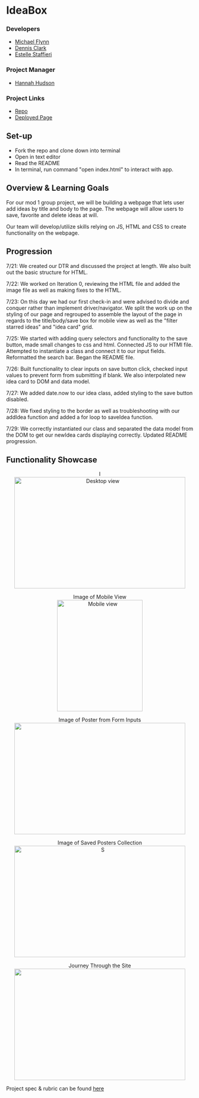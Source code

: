 # IdeaBox

### Developers
- [Michael Flynn](https://github.com/mdflynn)
- [Dennis Clark](https://github.com/DennClark)
- [Estelle Staffieri](https://github.com/Estaffieri)
### Project Manager
- [Hannah Hudson](https://github.com/hannahhch)
### Project Links
- [Repo](https://github.com/mdflynn/ideabox-boilerplate)
- [Deployed Page](https://mdflynn.github.io/ideabox-boilerplate)

## Set-up
- Fork the repo and clone down into terminal
- Open in text editor
- Read the README
- In terminal, run command "open index.html" to interact with app.

## Overview & Learning Goals
For our mod 1 group project, we will be building a webpage that lets user add ideas by title and body to the page. The webpage will allow users to save, favorite and delete ideas at will.

Our team will develop/utilize skills relying on JS, HTML and CSS to create functionality on the webpage.


## Progression

7/21: We created our DTR and discussed the project at length. We also built out the basic structure for HTML.

7/22: We worked on Iteration 0, reviewing the HTML file and added the image file as well as making fixes to the HTML.

7/23: On this day we had our first check-in and were advised to divide and conquer rather than implement driver/navigator. We split the work up on the styling of our page and regrouped to assemble the layout of the page in regards to the title/body/save box for mobile view as well as the "filter starred ideas" and "idea card" grid.

7/25: We started with adding query selectors and functionality to the save button, made small changes to css and html. Connected JS to our HTMl file. Attempted to instantiate a class and connect it to our input fields. Reformatted the search bar. Began the README file.

7/26: Built functionality to clear inputs on save button click, checked input values to prevent form from submitting if blank. We also interpolated new idea card to DOM and data model.

7/27: We added date.now to our idea class, added styling to the save button disabled.

7/28: We fixed styling to the border as well as troubleshooting with our addIdea function and added a for loop to saveIdea function.

7/29: We correctly instantiated our class and separated the data model from the DOM to get our newIdea cards displaying correctly. Updated README progression.

## Functionality Showcase

<p align="center">I </br>
  <img width="460" height="300" src="https://media.giphy.com/media/chVeXr5MnlD1h1ODVt/giphy.gif/" alt="Desktop view">
</p>

<p align="center">Image of Mobile View </br>
  <img width="230" height="300" src="https://media.giphy.com/media/chVeXr5MnlD1h1ODVt/giphy.gif
https://media.giphy.com/media/WRuPwEQMHBic0J2CFY/giphy.gif/" alt="Mobile view">
</p>

<p align="center">Image of Poster from Form Inputs</br>
  <img width="460" height="300" src="./readme-imgs/" alt="">
</p>

<p align="center">Image of Saved Posters Collection </br>
  <img width="460" height="300" src="./readme-imgs/" alt="S">
</p>

<p align="center">Journey Through the Site</br>
  <img width="460" height="300" src="" alt="">
</p>

Project spec & rubric can be found [here](https://frontend.turing.io/projects/module-1/ideabox-group.html)
